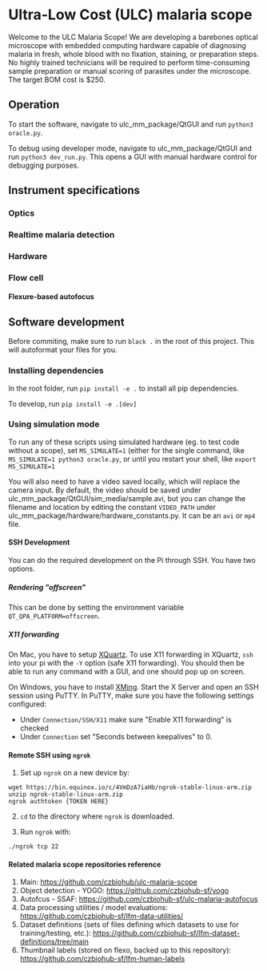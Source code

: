 # Ultra-Low Cost (ULC) malaria scope

Welcome to the ULC Malaria Scope! We are developing a barebones optical microscope with embedded computing hardware capable of diagnosing malaria in fresh, whole blood with no fixation, staining, or preparation steps. No highly trained technicians will be required to perform time-consuming sample preparation or manual scoring of parasites under the microscope. The target BOM cost is $250.

## Operation

To start the software, navigate to ulc_mm_package/QtGUI and run `python3 oracle.py`.

To debug using developer mode, navigate to ulc_mm_package/QtGUI and run `python3 dev_run.py`. This opens a GUI with manual hardware control for debugging purposes.


## Instrument specifications

### Optics

### Realtime malaria detection

### Hardware

### Flow cell

#### Flexure-based autofocus


## Software development

Before commiting, make sure to run `black .` in the root of this project. This will autoformat your files for you.

### Installing dependencies

In the root folder, run `pip install -e .` to install all pip dependencies.

To develop, run `pip install -e .[dev]`

### Using simulation mode

To run any of these scripts using simulated hardware (eg. to test code without a scope), set `MS_SIMULATE=1` (either for the single command, like `MS_SIMULATE=1 python3 oracle.py`, or until you restart your shell, like `export MS_SIMULATE=1`

You will also need to have a video saved locally, which will replace the camera input. By default, the video should be saved under ulc_mm_package/QtGUI/sim_media/sample.avi, but you can change the filename and location by editing the constant `VIDEO_PATH` under ulc_mm_package/hardware/hardware_constants.py. It can be an `avi` or `mp4` file.

#### SSH Development

You can do the required development on the Pi through SSH. You have two options.

##### Rendering "offscreen"
This can be done by setting the environment variable `QT_QPA_PLATFORM=offscreen`.

##### X11 forwarding

On Mac, you have to setup [XQuartz](https://www.xquartz.org/). To use X11 forwarding in XQuartz, `ssh` into your pi with the `-Y` option (safe X11 forwarding). You should then be able to run any command with a GUI, and one should pop up on screen.

On Windows, you have to install [XMing](https://sourceforge.net/projects/xming/). Start the X Server and open an SSH session using PuTTY. In PuTTY, make sure you have the following settings configured:
* Under `Connection/SSH/X11` make sure "Enable X11 forwarding" is checked 
* Under `Connection` set "Seconds between keepalives" to 0.

#### Remote SSH using `ngrok`
1. Set up `ngrok` on a new device by:

```
wget https://bin.equinox.io/c/4VmDzA7iaHb/ngrok-stable-linux-arm.zip
unzip ngrok-stable-linux-arm.zip
ngrok authtoken {TOKEN HERE}
```

2. `cd` to the directory where `ngrok` is downloaded.

3. Run `ngrok` with:
```
./ngrok tcp 22
```

#### Related malaria scope repositories reference
1. Main: https://github.com/czbiohub/ulc-malaria-scope
2. Object detection - YOGO: https://github.com/czbiohub-sf/yogo
3. Autofcus - SSAF: https://github.com/czbiohub-sf/ulc-malaria-autofocus
4. Data processing utilities / model evaluations: https://github.com/czbiohub-sf/lfm-data-utilities/
5. Dataset definitions (sets of files defining which datasets to use for training/testing, etc.): https://github.com/czbiohub-sf/lfm-dataset-definitions/tree/main
6. Thumbnail labels (stored on flexo, backed up to this repository): https://github.com/czbiohub-sf/lfm-human-labels
